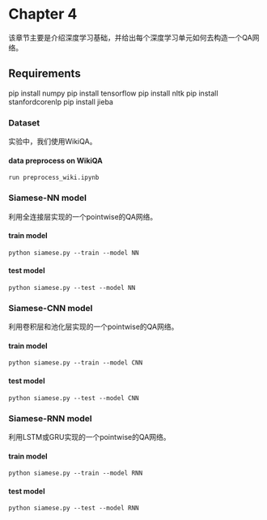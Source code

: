 
# Chapter 4

该章节主要是介绍深度学习基础，并给出每个深度学习单元如何去构造一个QA网络。


## Requirements

pip install numpy
pip install tensorflow
pip install nltk
pip install stanfordcorenlp
pip install jieba

### Dataset

实验中，我们使用WikiQA。

#### data preprocess on WikiQA

`run preprocess_wiki.ipynb`

### Siamese-NN model

利用全连接层实现的一个pointwise的QA网络。

#### train model

`python siamese.py --train --model NN`

#### test model

`python siamese.py --test --model NN`

### Siamese-CNN model

利用卷积层和池化层实现的一个pointwise的QA网络。

#### train model

`python siamese.py --train --model CNN`

#### test model

`python siamese.py --test --model CNN`

### Siamese-RNN model

利用LSTM或GRU实现的一个pointwise的QA网络。

#### train model

`python siamese.py --train --model RNN`

#### test model

`python siamese.py --test --model RNN`


